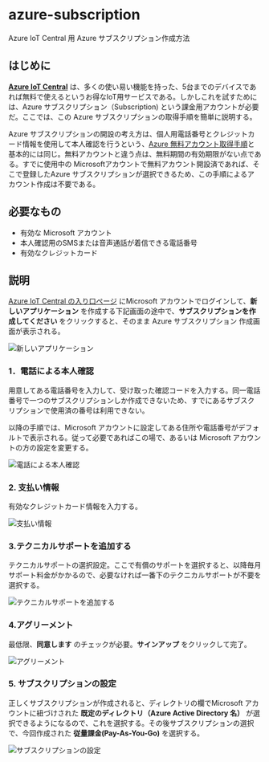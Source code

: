 # azure-subscription

Azure IoT Central 用 Azure サブスクリプション作成方法

## はじめに

[**Azure IoT Central**](https://azure.microsoft.com/ja-jp/services/iot-central/) は、多くの使い易い機能を持った、5台までのデバイスであれば無料で使えるというお得なIoT用サービスである。しかしこれを試すためには、Azure サブスクリプション（Subscription) という課金用アカウントが必要だ。ここでは、この Azure サブスクリプションの取得手順を簡単に説明する。

Azure サブスクリプションの開設の考え方は、個人用電話番号とクレジットカード情報を使用して本人確認を行うという、[Azure 無料アカウント取得手順](http://www.devdrv.co.jp/hidaka/node/65
)と基本的には同じ。無料アカウントと違う点は、無料期間の有効期限がない点である。すでに使用中の Microsoftアカウントで無料アカウント開設済であれば、そこで登録したAzure サブスクリプションが選択できるため、この手順によるアカウント作成は不要である。

## 必要なもの
- 有効な Microsoft アカウント
- 本人確認用のSMSまたは音声通話が着信できる電話番号
- 有効なクレジットカード

## 説明

[Azure IoT Central の入り口ページ](
https://apps.azureiotcentral.com/) にMicrosoft アカウントでログインして、**新しいアプリケーション** を作成する下記画面の途中で、**サブスクリプションを作成してください** をクリックすると、そのまま Azure サブスクリプション 作成画面が表示される。

![新しいアプリケーション](pimg0.png)

### 1．電話による本人確認
用意してある電話番号を入力して、受け取った確認コードを入力する。同一電話番号で一つのサブスクリプションしか作成できないため、すでにあるサブスクリプションで使用済の番号は利用できない。

以降の手順では、Microsoft アカウントに設定してある住所や電話番号がデフォルトで表示される。従って必要であればこの場で、あるいは Microsoft アカウントの方の設定を変更する。

![電話による本人確認](pimg1.png)

### 2. 支払い情報
有効なクレジットカード情報を入力する。

![支払い情報](pimg2.png)

### 3.テクニカルサポートを追加する
テクニカルサポートの選択設定。ここで有償のサポートを選択すると、以降毎月サポート料金がかかるので、必要なければ一番下のテクニカルサポートが不要を選択する。

![テクニカルサポートを追加する](pimg3.png)

### 4.アグリーメント
最低限、**同意します** のチェックが必要。**サインアップ** をクリックして完了。

![アグリーメント](pimg4.png)

### 5. サブスクリプションの設定
正しくサブスクリプションが作成されると、ディレクトリの欄でMicrosoft アカウントに紐づけされた **既定のディレクトリ（Azure Active Directory 名）** が選択できるようになるので、これを選択する。その後サブスクリプションの選択で、今回作成された **従量課金(Pay-As-You-Go)** を選択する。

![サブスクリプションの設定](pimg5.png)

